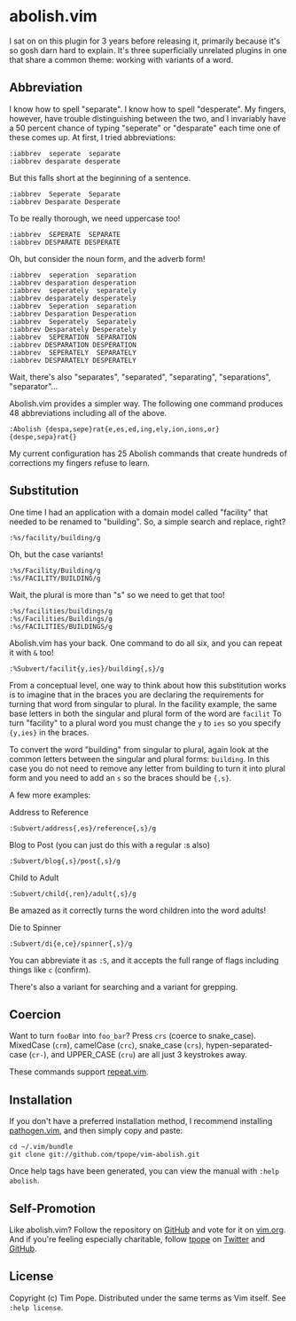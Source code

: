 # abolish.vim

I sat on on this plugin for 3 years before releasing it, primarily
because it's so gosh darn hard to explain.  It's three superficially
unrelated plugins in one that share a common theme: working with
variants of a word.

## Abbreviation

I know how to spell "separate".  I know how to spell "desperate".  My
fingers, however, have trouble distinguishing between the two, and I
invariably have a 50 percent chance of typing "seperate" or "desparate"
each time one of these comes up.  At first, I tried abbreviations:

    :iabbrev  seperate  separate
    :iabbrev desparate desperate

But this falls short at the beginning of a sentence.

    :iabbrev  Seperate  Separate
    :iabbrev Desparate Desperate

To be really thorough, we need uppercase too!

    :iabbrev  SEPERATE  SEPARATE
    :iabbrev DESPARATE DESPERATE

Oh, but consider the noun form, and the adverb form!

    :iabbrev  seperation  separation
    :iabbrev desparation desperation
    :iabbrev  seperately  separately
    :iabbrev desparately desperately
    :iabbrev  Seperation  separation
    :iabbrev Desparation Desperation
    :iabbrev  Seperately  Separately
    :iabbrev Desparately Desperately
    :iabbrev  SEPERATION  SEPARATION
    :iabbrev DESPARATION DESPERATION
    :iabbrev  SEPERATELY  SEPARATELY
    :iabbrev DESPARATELY DESPERATELY

Wait, there's also "separates", "separated", "separating",
"separations", "separator"...

Abolish.vim provides a simpler way.  The following one command produces
48 abbreviations including all of the above.

    :Abolish {despa,sepe}rat{e,es,ed,ing,ely,ion,ions,or}  {despe,sepa}rat{}

My current configuration has 25 Abolish commands that create hundreds of
corrections my fingers refuse to learn.

## Substitution

One time I had an application with a domain model called
"facility" that needed to be renamed to "building". So, a simple
search and replace, right?

    :%s/facility/building/g

Oh, but the case variants!

    :%s/Facility/Building/g
    :%s/FACILITY/BUILDING/g

Wait, the plural is more than "s" so we need to get that too!

    :%s/facilities/buildings/g
    :%s/Facilities/Buildings/g
    :%s/FACILITIES/BUILDINGS/g

Abolish.vim has your back.  One command to do all six, and you can
repeat it with `&` too!

    :%Subvert/facilit{y,ies}/building{,s}/g

From a conceptual level, one way to think about how this substitution
works is to imagine that in the braces you are declaring the
requirements for turning that word from singular to plural.  In
the facility example, the same base letters in both the singular
and plural form of the word are `facilit` To turn "facility" to a
plural word you must change the `y` to `ies` so you specify
`{y,ies}` in the braces.

To convert the word "building" from singular to plural, again
look at the common letters between the singular and plural forms:
`building`.  In this case you do not need to remove any letter
from building to turn it into plural form and you need to
add an `s` so the braces should be `{,s}`.

A few more examples:

Address to Reference

    :Subvert/address{,es}/reference{,s}/g

Blog to Post (you can just do this with a regular :s also)

    :Subvert/blog{,s}/post{,s}/g

Child to Adult

    :Subvert/child{,ren}/adult{,s}/g

Be amazed as it correctly turns the word children into the word adults!

Die to Spinner

    :Subvert/di{e,ce}/spinner{,s}/g

You can abbreviate it as `:S`, and it accepts the full range of flags
including things like `c` (confirm).

There's also a variant for searching and a variant for grepping.

## Coercion

Want to turn `fooBar` into `foo_bar`?  Press `crs` (coerce to
snake\_case).  MixedCase (`crm`), camelCase (`crc`), snake\_case
(`crs`), hypen-separated-case (`cr-`), and UPPER\_CASE (`cru`) are all 
just 3 keystrokes away.  

These commands support [repeat.vim](https://github.com/tpope/vim-repeat).

## Installation

If you don't have a preferred installation method, I recommend
installing [pathogen.vim](https://github.com/tpope/vim-pathogen), and
then simply copy and paste:

    cd ~/.vim/bundle
    git clone git://github.com/tpope/vim-abolish.git

Once help tags have been generated, you can view the manual with
`:help abolish`.

## Self-Promotion

Like abolish.vim? Follow the repository on
[GitHub](https://github.com/tpope/vim-abolish) and vote for it on
[vim.org](http://www.vim.org/scripts/script.php?script_id=1545).  And if
you're feeling especially charitable, follow [tpope](http://tpo.pe/) on
[Twitter](http://twitter.com/tpope) and
[GitHub](https://github.com/tpope).

## License

Copyright (c) Tim Pope.  Distributed under the same terms as Vim itself.
See `:help license`.
